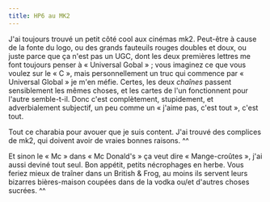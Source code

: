 ```yaml
---
title: HP6 au MK2
---
```


J'ai toujours trouvé un petit côté cool aux cinémas mk2. Peut-être à cause de
la fonte du logo, ou des grands fauteuils rouges doubles et doux, ou juste
parce que ça n'est pas un UGC, dont les deux premières lettres me font
toujours penser à « Universal Gobal » ; vous imaginez ce que vous voulez sur
le « C », mais personnellement un truc qui commence par « Universal Global »
je m'en méfie. Certes, les deux _chaînes_ passent sensiblement les mêmes
choses, et les cartes de l'un fonctionnent pour l'autre semble-t-il. Donc
c'est complètement, stupidement, et adverbialement subjectif, un peu comme un
« j'aime pas, c'est tout », c'est tout.

Tout ce charabia pour avouer que je suis content. J'ai trouvé des complices de
mk2, qui doivent avoir de vraies bonnes raisons. ^^

Et sinon le « Mc » dans « Mc Donald's » ça veut dire « Mange-croûtes », j'ai
aussi deviné tout seul. Bon appétit, petits nécrophages en herbe. Vous feriez
mieux de traîner dans un British & Frog, au moins ils servent leurs bizarres
bières-maison coupées dans de la vodka ou/et d'autres choses sucrées. ^^


